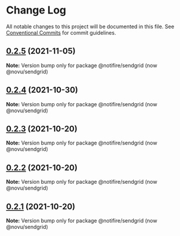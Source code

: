 # Change Log

All notable changes to this project will be documented in this file.
See [Conventional Commits](https://conventionalcommits.org) for commit guidelines.

## [0.2.5](https://github.com/novuhq/sendgrid/compare/v0.2.4...v0.2.5) (2021-11-05)

**Note:** Version bump only for package @notifire/sendgrid (now @novu/sendgrid)





## [0.2.4](https://github.com/novuhq/sendgrid/compare/v0.2.3...v0.2.4) (2021-10-30)

**Note:** Version bump only for package @notifire/sendgrid (now @novu/sendgrid)





## [0.2.3](https://github.com/novuhq/sendgrid/compare/v0.2.2...v0.2.3) (2021-10-20)

**Note:** Version bump only for package @notifire/sendgrid (now @novu/sendgrid)





## [0.2.2](https://github.com/novuhq/sendgrid/compare/v0.1.4...v0.2.2) (2021-10-20)

**Note:** Version bump only for package @notifire/sendgrid (now @novu/sendgrid)





## [0.2.1](https://github.com/novuhq/sendgrid/compare/v0.1.4...v0.2.1) (2021-10-20)

**Note:** Version bump only for package @notifire/sendgrid (now @novu/sendgrid)
